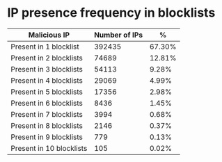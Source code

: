 # IP presence frequency in blocklists
| Malicious IP | Number of IPs | % |
|----|----|----|
| Present in 1 blocklist | 392435 | 67.30% |
| Present in 2 blocklists | 74689 | 12.81% |
| Present in 3 blocklists | 54113 | 9.28% |
| Present in 4 blocklists | 29069 | 4.99% |
| Present in 5 blocklists | 17356 | 2.98% |
| Present in 6 blocklists | 8436 | 1.45% |
| Present in 7 blocklists | 3994 | 0.68% |
| Present in 8 blocklists | 2146 | 0.37% |
| Present in 9 blocklists | 779 | 0.13% |
| Present in 10 blocklists | 105 | 0.02% |
